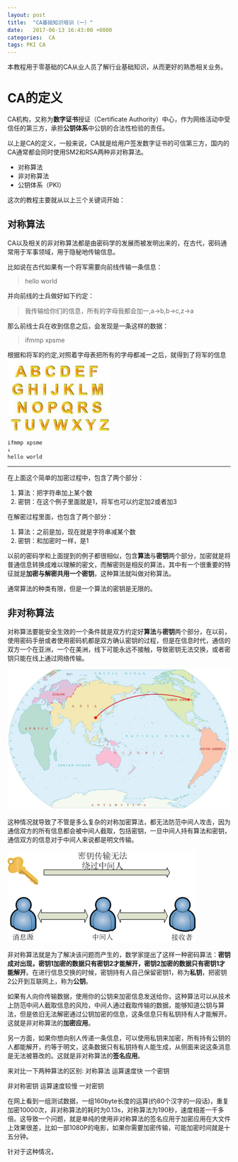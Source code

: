 ```yaml
---
layout: post
title:  "CA基础知识培训（一）"
date:   2017-06-13 16:43:00 +0800
categories:  CA
tags: PKI CA
---
```

本教程用于零基础的CA从业人员了解行业基础知识，从而更好的熟悉相关业务。

# CA的定义
CA机构，又称为**数字证书**授证（Certificate Authority）中心，作为网络活动中受信任的第三方，承担**公钥体系**中公钥的合法性检验的责任。

以上是CA的定义，一般来说，CA就是给用户签发数字证书的可信第三方，国内的CA通常都会同时使用SM2和RSA两种非对称算法。

- 对称算法
- 非对称算法
- 公钥体系（PKI） 

这次的教程主要就从以上三个关键词开始：

## 对称算法
CA以及相关的非对称算法都是由密码学的发展而被发明出来的，在古代，密码通常用于军事领域，用于隐秘地传输信息。

比如说在古代如果有一个将军需要向前线传输一条信息：
> hello world

并向前线的士兵做好如下约定：
> 我传输给你们的信息，所有的字母我都会加一,a->b,b->c,z->a

那么前线士兵在收到信息之后，会发现是一条这样的数据：
> ifmmp xpsme

根据和将军的约定,对照着字母表把所有的字母都减一之后，就得到了将军的信息
![字母表](/assets/pic/2017-06-13/abcd.png)

```
ifmmp xpsme
↓
hello world
```
***

在上面这个简单的加密过程中，包含了两个部分：
1. 算法：把字符串加上某个数
2. 密钥：在这个例子里面就是1，将军也可以约定加2或者加3

在解密过程里面，也包含了两个部分：
1. 算法：之前是加，现在就是字符串减某个数
2. 密钥：和加密时一样，是1

以前的密码学和上面提到的例子都很相似，包含**算法**与**密钥**两个部分，加密就是将普通信息转换成难以理解的密文，而解密则是相反的算法，其中有一个很重要的特征就是**加密与解密共用一个密钥**，这种算法就叫做对称算法。

通常算法的种类有限，但是一个算法的密钥是无限的。

## 非对称算法
对称算法要能安全生效的一个条件就是双方约定好**算法**与**密钥**两个部分，在以前，使用密码手册或者使用密码机都是双方确认密钥的过程，但是在信息时代，通信的双方一个在亚洲，一个在美洲，线下可能永远不接触，导致密钥无法交换，或者密钥只能在线上通过网络传输。

![地图](/assets/pic/2017-06-13/world.png)

这种情况就导致了不管是多么复杂的对称加密算法，都无法防范中间人攻击，因为通信双方的所有信息都会被中间人截取，包括密钥，一旦中间人持有算法和密钥，通信双方的信息对于中间人来说都是明文传输。

![传输问题](/assets/pic/2017-06-13/transport.png)

非对称算法就是为了解决该问题而产生的，数学家提出了这样一种密码算法：**密钥成对出现，密钥1加密的数据只有密钥2才能解开，密钥2加密的数据只有密钥1才能解开**。在进行信息交换的时候，密钥持有人自己保留密钥1，称为**私钥**，把密钥2公开到互联网上，称为**公钥**。

如果有人向你传输数据，使用你的公钥来加密信息发送给你，这种算法可以从技术上防范中间人截取信息的风险，中间人通过截取传输的数据，能够知道公钥与算法，但是依旧无法解密通过公钥加密的信息，这条信息只有私钥持有人才能解开。这就是非对称算法的**加密应用**。

另一方面，如果你想向别人传递一条信息，可以使用私钥来加密，所有持有公钥的人都能解开，约等于明文，这条数据只有私钥持有人能生成，从侧面来说这条消息是无法被篡改的。这就是非对称算法的**签名应用**。

来对比一下两种算法的区别:
对称算法
运算速度快
一个密钥

非对称密钥
运算速度较慢
一对密钥

在网上看到一组测试数据，一组160byte长度的运算(约80个汉字的一段话)，重复加密10000次，非对称算法的耗时为0.13s，对称算法为190秒，速度相差一千多倍。这导致一个问题，就是单纯的使用非对称算法的签名应用于加密应用在大文件上效果很差，比如一部1080P的电影，如果你需要加密传输，可能加密时间就是十五分钟。

针对于这种情况，







